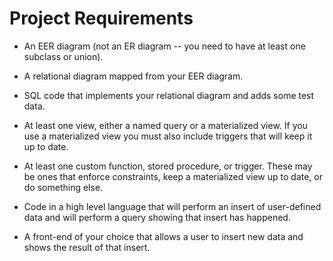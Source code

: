 # Project Requirements

- An EER diagram (not an ER diagram -- you need to have at least one subclass or union).

- A relational diagram mapped from your EER diagram.

- SQL code that implements your relational diagram and adds some test data.

- At least one view, either a named query or a materialized view. If you use a materialized view you must also include triggers that will keep it up to date.

- At least one custom function, stored procedure, or trigger. These may be ones that enforce constraints, keep a materialized view up to date, or do something else.

- Code in a high level language that will perform an insert of user-defined data and will perform a query showing that insert has happened.

- A front-end of your choice that allows a user to insert new data and shows the result of that insert.
